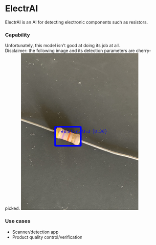 # ElectrAI

ElectrAI is an AI for detecting electronic components such as resistors.

### Capability

Unfortunately, this model isn't good at doing its job at all.<br>
Disclaimer: the following image and its detection parameters are cherry-picked.
![Detection example](docs/IMG_1749_example.png)

### Use cases

- Scanner/detection app
- Product quality control/verification
